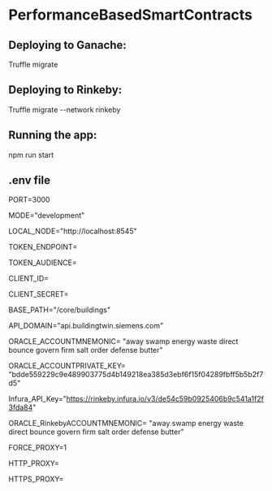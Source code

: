 # PerformanceBasedSmartContracts
## Deploying to Ganache:
Truffle migrate

## Deploying to Rinkeby:
Truffle migrate --network rinkeby

## Running the app:
npm run start

## .env file
PORT=3000

MODE="development"

LOCAL_NODE="http://localhost:8545"

TOKEN_ENDPOINT=

TOKEN_AUDIENCE=

CLIENT_ID=

CLIENT_SECRET=

BASE_PATH="/core/buildings"

API_DOMAIN="api.buildingtwin.siemens.com"

ORACLE_ACCOUNTMNEMONIC= "away swamp energy waste direct bounce govern firm salt order defense butter"

ORACLE_ACCOUNTPRIVATE_KEY= "bdde559229c9e489903775d4b149218ea385d3ebf6f15f04289fbff5b5b2f7d5"

Infura_API_Key="https://rinkeby.infura.io/v3/de54c59b0925406b9c541a1f2f3fda84"

ORACLE_RinkebyACCOUNTMNEMONIC= "away swamp energy waste direct bounce govern firm salt order defense butter"

FORCE_PROXY=1

HTTP_PROXY=

HTTPS_PROXY=
